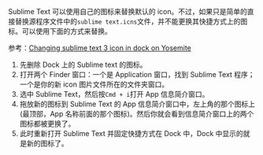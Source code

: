 Sublime Text 可以使用自己的图标来替换默认的 icon。不过，如果只是简单的直接替换源程序文件中的`sublime text.icns`文件，并不能更换其快捷方式上的图标。可以使用下面的方式来替换。

参考：[Changing sublime text 3 icon in dock on Yosemite](http://apple.stackexchange.com/questions/153176/changing-sublime-text-3-icon-in-dock-on-yosemite)

1. 先删除 Dock 上的 Sublime text 的图标。
2. 打开两个 Finder 窗口：一个是 Application 窗口，找到 Sublime Text 程序；一个是你的新 icon 图片文件所在的文件夹窗口。
3. 选中 Sublime Text，然后按`Cmd + i`打开 App 信息简介窗口。
4. 拖放新的图标到 Sublime Text 的 App 信息简介窗口中，左上角的那个图标上(最顶部，App 名称前面的那个图标)。然后你就会看到信息简介窗口上的两个图标都被更换了。
5. 此时重新打开 Sublime Text 并固定快捷方式在 Dock 中，Dock 中显示的就是新的图标了。




